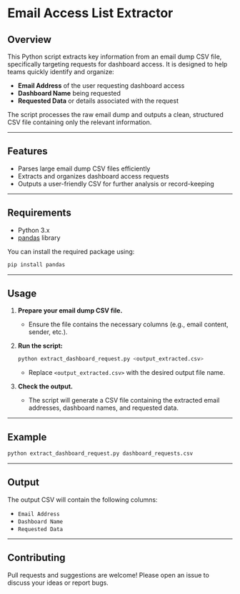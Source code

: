 # Email Access List Extractor

## Overview

This Python script extracts key information from an email dump CSV file, specifically targeting requests for dashboard access. It is designed to help teams quickly identify and organize:

- **Email Address** of the user requesting dashboard access
- **Dashboard Name** being requested
- **Requested Data** or details associated with the request

The script processes the raw email dump and outputs a clean, structured CSV file containing only the relevant information.

---

## Features

- Parses large email dump CSV files efficiently
- Extracts and organizes dashboard access requests
- Outputs a user-friendly CSV for further analysis or record-keeping

---

## Requirements

- Python 3.x
- [pandas](https://pandas.pydata.org/) library

You can install the required package using:

```bash
pip install pandas
```

---

## Usage

1. **Prepare your email dump CSV file.**
   - Ensure the file contains the necessary columns (e.g., email content, sender, etc.).

2. **Run the script:**

   ```bash
   python extract_dashboard_request.py <output_extracted.csv>
   ```

   - Replace `<output_extracted.csv>` with the desired output file name.

3. **Check the output.**
   - The script will generate a CSV file containing the extracted email addresses, dashboard names, and requested data.

---

## Example

```bash
python extract_dashboard_request.py dashboard_requests.csv
```

---

## Output

The output CSV will contain the following columns:

- `Email Address`
- `Dashboard Name`
- `Requested Data`

---

## Contributing

Pull requests and suggestions are welcome! Please open an issue to discuss your ideas or report bugs. 

